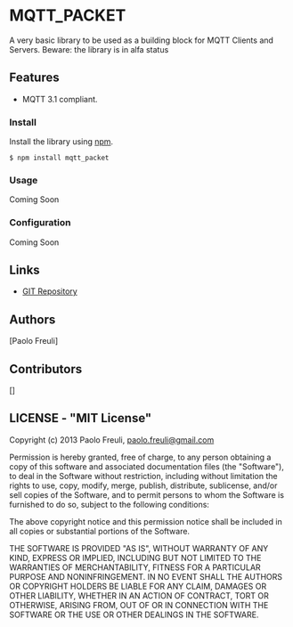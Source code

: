 MQTT_PACKET
====================

A very basic library to be used as a building block for MQTT Clients 
and Servers.
Beware: the library is in alfa status

## Features

* MQTT 3.1 compliant.



### Install

Install the library using [npm](http://npmjs.org/).

```
$ npm install mqtt_packet
```


### Usage

Coming Soon

### Configuration

Coming Soon

## Links

* [GIT Repository](http://github.com/wuatanabe/mqtt_packet)


## Authors

[Paolo Freuli]

## Contributors
[]

## LICENSE - "MIT License"

Copyright (c) 2013 Paolo Freuli, paolo.freuli@gmail.com

Permission is hereby granted, free of charge, to any person
obtaining a copy of this software and associated documentation
files (the "Software"), to deal in the Software without
restriction, including without limitation the rights to use,
copy, modify, merge, publish, distribute, sublicense, and/or sell
copies of the Software, and to permit persons to whom the
Software is furnished to do so, subject to the following
conditions:

The above copyright notice and this permission notice shall be
included in all copies or substantial portions of the Software.

THE SOFTWARE IS PROVIDED "AS IS", WITHOUT WARRANTY OF ANY KIND,
EXPRESS OR IMPLIED, INCLUDING BUT NOT LIMITED TO THE WARRANTIES
OF MERCHANTABILITY, FITNESS FOR A PARTICULAR PURPOSE AND
NONINFRINGEMENT. IN NO EVENT SHALL THE AUTHORS OR COPYRIGHT
HOLDERS BE LIABLE FOR ANY CLAIM, DAMAGES OR OTHER LIABILITY,
WHETHER IN AN ACTION OF CONTRACT, TORT OR OTHERWISE, ARISING
FROM, OUT OF OR IN CONNECTION WITH THE SOFTWARE OR THE USE OR
OTHER DEALINGS IN THE SOFTWARE.